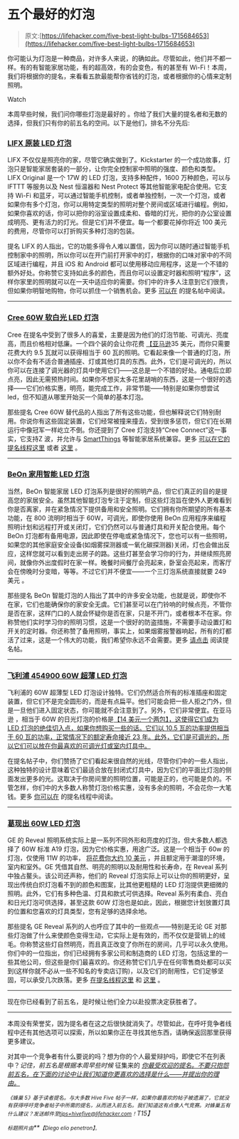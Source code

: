 # 五个最好的灯泡

> 原文:[https://lifehacker.com/five-best-light-bulbs-1715684653](https://lifehacker.com/five-best-light-bulbs-1715684653)

你可能认为灯泡是一种商品，对许多人来说，的确如此。尽管如此，他们并不都一样。有的有智能家居功能，有的超高效，有的会变色，有的甚至有 Wi-Fi！本周，我们将根据你的提名，来看看五款最能帮你省钱的灯泡，或者根据你的心情来定制照明。

Watch

本周早些时候，我们问你哪些灯泡是最好的 。你给了我们大量的提名者和无数的选择，但我们只有你的前五名的空间。以下是他们，排名不分先后:

### [LIFX 原装 LED 灯泡](http://www.lifx.com/products/the-original?variant=1190662175)

LIFX 不仅仅是照亮你的家，尽管它确实做到了。Kickstarter 的一个成功故事，灯泡只是智能家居套装的一部分，让你完全控制家中照明的强度、颜色和类型。LIFX Original 是一个 17W 的 LED 灯泡，支持多种配件，1600 万种颜色，可以与 IFTTT 等服务以及 Nest 恒温器和 Nest Protect 等其他智能家电配合使用。它支持 Wi-Fi 和蓝牙，可以通过智能手机控制，或者单独控制，一次一个灯泡，或者如果你有多个灯泡，你可以用特定类型的照明对整个房间或区域进行编程。例如，如果你喜欢的话，你可以把你的浴室设置成柔和、昏暗的灯光，把你的办公室设置成明亮、更有活力的灯光。但是它们并不便宜。每一个都要花掉你将近 100 美元 的费用，尽管你可以打折购买多种灯泡的包装。

提名 LIFX 的人指出，它的功能多得令人难以置信，因为你可以随时通过智能手机控制家中的照明，所以你可以在开门前打开家中的灯，根据你的口味对家中的不同区域进行编程，并且 iOS 和 Android 都可以使用移动应用程序，这是一个不错的额外好处。你称赞它支持如此多的颜色，而且你可以设置定时器和照明“程序”，这样你家里的照明就可以在一天中适应你的需要。你们中的许多人注意到它们很贵，但如果你明智地购物，你可以抓住一个销售机会。更多 [可以在](http://lifehacker.com/1715360654) 的提名帖中阅读。

* * *

### [Cree 60W 软白光 LED 灯泡](http://creebulb.com/products/standard-a-type/60-watt-replacement-soft-white-led-bulb)

Cree 在提名中受到了很多人的喜爱，主要是因为他们的灯泡节能、可调光、亮度高，而且价格相对低廉。一个四个装的会让你花费 [【亚马逊](http://www.amazon.com/Cree-Equivalent-White-2700K-4-Pack/dp/B00M0CPTAW/?asc_campaign=InlineText&asc_refurl=https://lifehacker.com/five-best-light-bulbs-1715684653&asc_source=&tag=kinjalifehackerlink-20)35 美元，而你只需要花费大约 9.5 瓦就可以获得相当于 60 瓦的照明。它看起来像一个普通的灯泡，所以你不会有不适合普通插座、灯或其他灯具的东西。此外，它们是可调光的，所以你可以在连接了调光器的灯具中使用它们——这总是一个不错的好处。通电后立即点亮，因此无需预热时间。如果你不想买太多花里胡哨的东西，这是一个很好的选择——它们价格实惠，明亮，能完成工作，非常节能——特别是如果你想尝试 led，但不知道从哪里开始买一个简单的基本灯泡。

那些提名 Cree 60W 替代品的人指出了所有这些功能，但也解释说它们特别耐用。你说你有这些固定装置，它们经常被撞来撞去，受到很多惩罚，但它们在长期运行中像冠军一样屹立不倒。你还提到了 Cree 灯泡支持“Cree Connect”这一事实，它支持Z 波，并允许与 [SmartThings](http://www.smartthings.com/) 等智能家居系统兼容。更多 [可以在它的提名线程这里](http://lifehacker.com/vote-cree-60w-soft-white-dimmable-led-bulb-why-the-c-1715365296) 或者 [这里](http://lifehacker.com/vote-http-www-amazon-com-cree-9-5-watt-light-bulb-pa-1715363842) 。

* * *

### [BeOn 家用智能 LED 灯泡](http://beonhome.com/)

当然，BeOn 智能家居 LED 灯泡系列是很好的照明产品，但它们真正的目的是提高您的家居安全。虽然其他智能灯泡专注于定制，但这些灯泡旨在使外人更难看到你是否离家，并在紧急情况下提供备用和安全照明。它们拥有你所期望的所有基本功能，在 800 流明时相当于 60W，可调光，即使你使用 BeOn 应用程序来编程照明计划和远程打开或关闭灯，它们仍然可以与普通灯具和开关配合使用。每个 BeOn 灯泡都有备用电源，因此即使在停电或紧急情况下，您也可以有一些照明，如果您的其他家庭安全设备(如烟雾探测器或一氧化碳探测器)关闭，灯也会做出反应，这样您就可以看到走出房子的路。这些灯甚至会学习你的行为，并继续照亮房间，就像你外出度假时在家一样。晚餐时间餐厅会亮起来，卧室会亮起来，而客厅会在傍晚时分变暗，等等。不过它们并不便宜——一个三灯泡系统直接就要 249 美元 。

那些提名 BeOn 智能灯泡的人指出了其中的许多安全功能，也就是说，即使你不在家，它们也能确保你的家安全无虞。它们甚至可以在门铃响的时候点亮，不管你是否在家，这样门口的人就会怀疑你是否在家，只是不开门，或者根本不在家。你称赞他们实时学习你的照明习惯，这是一个很好的防盗措施，不需要手动设置灯和开关的定时器。你还称赞了备用照明，事实上，如果烟雾报警器响起，所有的灯都活了过来，这是一个伟大的功能，我们希望你永远不会需要。更多 [请点击](http://lifehacker.com/vote-beon-home-smart-led-bulbs-why-aside-from-providi-1715385982) 阅读提名帖。

* * *

### [飞利浦 454900 60W 超薄 LED 灯泡](http://www.amazon.com/Philips-454900-Equivalent-SlimStyle-Daylight/dp/B00TBB535G/?asc_campaign=InlineText&asc_refurl=https://lifehacker.com/five-best-light-bulbs-1715684653&asc_source=&tag=kinjalifehackerlink-20)

飞利浦的 60W 超薄型 LED 灯泡设计独特。它们仍然适合所有的标准插座和固定装置，但它们不是完全圆形的，而是有点扁平。他们可能会把一些人拒之门外，但是一旦他们进入固定状态，你可能就不会注意到了。另外，它们非常便宜。在亚马逊 ，相当于 60W 的日光灯泡的价格是[【14 美元一个两包】，这使得它们成为 LED 灯泡的绝佳切入点，如果你想购买一些的话。它们以 10.5 瓦的功率提供相当于 60 瓦的功率，正常情况下的额定寿命接近 23 年。此外，它们是可调光的，所以它们可以放在你最喜欢的可调光灯或室内灯具中。](http://www.amazon.com/Philips-454900-Equivalent-SlimStyle-Daylight/dp/B00TBB535G/?asc_campaign=InlineText&asc_refurl=https://lifehacker.com/five-best-light-bulbs-1715684653&asc_source=&tag=kinjalifehackerlink-20)

在提名帖子中，你们赞扬了它们看起来很自然的光线，尽管你们中的一些人指出，这种独特的设计意味着它们最适合放在封闭式灯具中，因为它们的平面比灯泡的侧面发出更多的光。这取决于你房间里的照明位置，可能是正的，也可能是负的。不管怎样，你们中的大多数人称赞灯泡价格实惠，没有多余的照明，不会花你一大笔钱。更多 [你可以在](http://lifehacker.com/vote-philips-slimstyle-led-bulbs-why-they-re-cheap-c-1715360645) 的提名线程中阅读。

* * *

### [葛现出 60W LED 灯泡](http://www.gelighting.com/LightingWeb/na/consumer/products/highlights/reveal/overview/)

GE 的 Reveal 照明系统实际上是一系列不同外形和亮度的灯泡，但大多数人都选择了 60W 标准 A19 灯泡，因为它价格实惠，用途广泛。这是一个相当于 60w 的灯泡，仅使用 11W 的功率， [将花费你大约 10 美元](https://www.amazon.com/dp/B00FZKTS44?asc_campaign=InlineText&asc_refurl=https://lifehacker.com/five-best-light-bulbs-1715684653&asc_source=&linkCode=ogi&psc=1&smid=A2990QACDKO657&tag=kinjalifehackerlink-20&th=1) ，并且额定用于潮湿的环境，室内和室外。GE 凭借其自然、明亮的照明以及耐用性和长寿命，在 Reveal 系列中独占鳌头。该公司还声称，他们的 Reveal 灯泡实际上可以让你的照明更好，呈现出传统白炽灯泡看不到的颜色和图案，比其他更粗糙的 LED 灯泡提供更细微的照明。此外，它们有多种色温、灯具和款式可供选择。Reveal 系列有柔白、亮白和日光灯泡可供选择，甚至这款 60W 灯泡也是如此，因此，根据您计划放置灯具的位置和您喜欢的灯具类型，您有足够的选择余地。

那些提名 GE Reveal 系列的人也呼应了其中的一些观点——特别是无论 GE 对那些灯泡做了什么来使颜色变得生动，它实际上是有效的，而不仅仅是营销上的绒毛。你称赞这些灯自然明亮，而且真正改变了你所在的房间，几乎可以永久使用。你们中的一位指出，你们已经拥有多家公司和制造商的 LED 灯泡，包括这里的一些其他公司，但这些是你们最喜欢的。你还称赞它们几乎在任何零售商处都可以买到(这样你就不必从一些不知名的专卖店订购)，以及它们的耐用性，它们足够坚固，可以承受几次跌落。更多 [在提名线程这里](http://lifehacker.com/vote-ge-reveal-led-bulbs-both-br30-65w-equivalent-fo-1715387754) 和 [这里](http://lifehacker.com/for-me-these-days-easily-the-philips-reveal-led-100-1715362182) 。

* * *

现在你已经看到了前五名，是时候让他们全力以赴投票决定获胜者了。

* * *

本周没有荣誉奖，因为提名者在这之后很快就消失了。尽管如此，在呼吁竞争者线程中还有其他选项可以探索，所以如果你正在寻找其他东西，请确保返回那里获得更多建议。

对其中一个竞争者有什么要说的吗？想为你的个人最爱辩护吗，即使它不在列表中？*记住，前五名是根据本周早些时候* 征集来的 [*你最受欢迎的提名。不要只抱怨前五名，在下面的讨论中让我们知道你更喜欢的选择是什么——并提出你的理由。*](https://lifehacker.com/whats-the-best-light-bulb-1715262175)

*<small>《蜂巢 5》基于读者提名。与大多数 Hive Five 帖子一样，如果你最喜欢的帖子被遗漏了，它就没有获得呼吁竞争者帖子中所需的提名，从而进入前五名。我们知道这有点像人气竞赛。对蜂巢五有什么建议？发送邮件至</small>*[*<small>tips+hivefive@lifehacker.com</small>*](mailto:tips+hivefive@lifehacker.com)*<small>！</small>T15】*

*<small>标题照片由</small>**<small>【Diego elio penetron】</small>*<small><small>。</small></small>